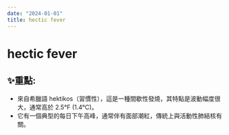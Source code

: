 ```yaml
---
date: "2024-01-01"
title: hectic fever
---
```


# hectic fever

## ✨重點:
- 來自希臘語 hektikos（習慣性），這是一種間歇性發燒，其特點是波動幅度很大，通常高於 2.5°F (1.4°C)。
- 它有一個典型的每日下午高峰，通常伴有面部潮紅，傳統上與活動性肺結核有關。
